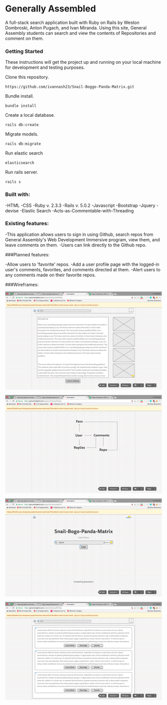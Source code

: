 # Generally Assembled

A full-stack search application built with Ruby on Rails by Weston Dombroski, Anton Pugach, and Ivan Miranda. Using this site, General Assembly students can search and view the contents of Repositories and  comment on them.

### Getting Started

These instructions will get the project up and running on your local machine for development and testing purposes.

Clone this repository.

```
https://github.com/ivannash23/Snail-Boggo-Panda-Matrix.git
```

Bundle install.

```
bundle install
```

Create a local database.

```
rails db:create
```

Migrate models.

```
rails db:migrate
```

Run elastic search

```
elasticsearch
```

Run rails server.

```
rails s
``` 

### Built with:

-HTML
-CSS
-Ruby v. 2.3.3
-Rails v. 5.0.2
-Javascript
-Bootstrap
-Jquery
-devise
-Elastic Search
-Acts-as-Commentable-with-Threading



### Existing features:

-This application allows users to sign in using Github, search repos from General Assembly's Web Development Immersive program, view them, and leave comments on them.
-Users can link directly to the Github repo.



###Planned features:

-Allow users to 'favorite' repos.
-Add a user profile page with the logged-in user's comments, favorites, and comments directed at them.
-Alert users to any comments made on their favorite repos.

###Wireframes:

![alt text](app/assets/images/wireframe1.png)

![alt text](app/assets/images/wireframe2.png)

![alt text](app/assets/images/wireframe3.png)

![alt text](app/assets/images/wireframe4.png)

